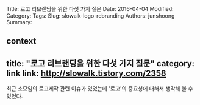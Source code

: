 Title: 로고 리브랜딩을 위한 다섯 가지 질문
Date: 2016-04-04
Modified:
Category:
Tags:
Slug: slowalk-logo-rebranding
Authors: junshoong
Summary:


context
---
title: "로고 리브랜딩을 위한 다섯 가지 질문"
category: link
link: http://slowalk.tistory.com/2358
---

최근 소모임의 로고제작 관련 이슈가 있었는데 '로고'의 중요성에 대해서 생각해 볼 수 있었다.
